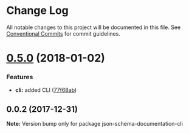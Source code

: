 # Change Log

All notable changes to this project will be documented in this file.
See [Conventional Commits](https://conventionalcommits.org) for commit guidelines.

<a name="0.5.0"></a>
# [0.5.0](https://github.com/fgribreau/json-schema-documentation/compare/v0.4.0...v0.5.0) (2018-01-02)


### Features

* **cli:** added CLI ([77f68ab](https://github.com/fgribreau/json-schema-documentation/commit/77f68ab))




<a name="0.0.2"></a>
## 0.0.2 (2017-12-31)




**Note:** Version bump only for package json-schema-documentation-cli
